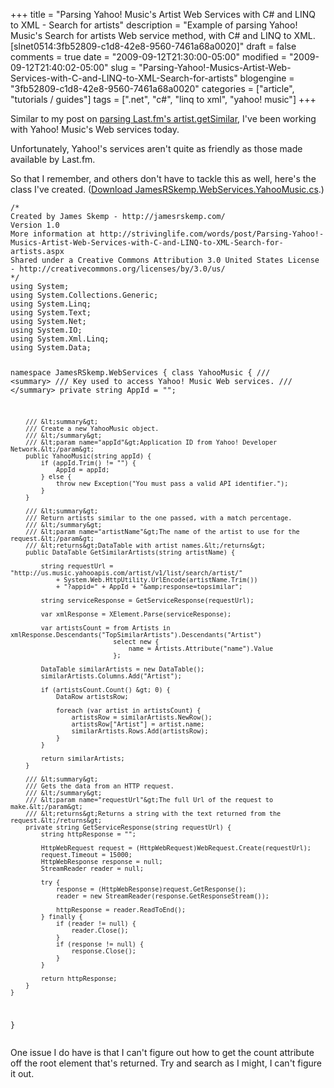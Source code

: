 +++
title = "Parsing Yahoo! Music's Artist Web Services with C# and LINQ to XML - Search for artists"
description = "Example of parsing Yahoo! Music's Search for artists Web service method, with C# and LINQ to XML. [slnet0514:3fb52809-c1d8-42e8-9560-7461a68a0020]"
draft = false
comments = true
date = "2009-09-12T21:30:00-05:00"
modified = "2009-09-12T21:40:02-05:00"
slug = "Parsing-Yahoo!-Musics-Artist-Web-Services-with-C-and-LINQ-to-XML-Search-for-artists"
blogengine = "3fb52809-c1d8-42e8-9560-7461a68a0020"
categories = ["article", "tutorials / guides"]
tags = [".net", "c#", "linq to xml", "yahoo! music"]
+++

<p>Similar to my post on <a href="http://strivinglife.com/words/post/Parsing-Lastfm-Web-Services-artistgetSimilar-with-C-and-LINQ-to-XML.aspx">parsing Last.fm's artist.getSimilar</a>, I've been working with Yahoo! Music's Web services today.</p>
<p>Unfortunately, Yahoo!'s services aren't quite as friendly as those made available by Last.fm.</p>
<p>So that I remember, and others don't have to tackle this as well, here's the class I've created. (<a rel="external" href="http://media.jamesrskemp.com/articles/JamesRSkemp.WebServices.YahooMusic.cs.txt">Download JamesRSkemp.WebServices.YahooMusic.cs</a>.)</p>
<pre class="code"><code class="csharp">/*
Created by James Skemp - http://jamesrskemp.com/
Version 1.0
More information at http://strivinglife.com/words/post/Parsing-Yahoo!-Musics-Artist-Web-Services-with-C-and-LINQ-to-XML-Search-for-artists.aspx
Shared under a Creative Commons Attribution 3.0 United States License - http://creativecommons.org/licenses/by/3.0/us/
*/
using System;
using System.Collections.Generic;
using System.Linq;
using System.Text;
using System.Net;
using System.IO;
using System.Xml.Linq;
using System.Data;

namespace JamesRSkemp.WebServices {
	class YahooMusic {
		/// &lt;summary&gt;
		/// Key used to access Yahoo! Music Web services.
		/// &lt;/summary&gt;
		private string AppId = "";

		/// &lt;summary&gt;
		/// Create a new YahooMusic object.
		/// &lt;/summary&gt;
		/// &lt;param name="appId"&gt;Application ID from Yahoo! Developer Network.&lt;/param&gt;
		public YahooMusic(string appId) {
			if (appId.Trim() != "") {
				AppId = appId;
			} else {
				throw new Exception("You must pass a valid API identifier.");
			}
		}

		/// &lt;summary&gt;
		/// Return artists similar to the one passed, with a match percentage.
		/// &lt;/summary&gt;
		/// &lt;param name="artistName"&gt;The name of the artist to use for the request.&lt;/param&gt;
		/// &lt;returns&gt;DataTable with artist names.&lt;/returns&gt;
		public DataTable GetSimilarArtists(string artistName) {

			string requestUrl = "http://us.music.yahooapis.com/artist/v1/list/search/artist/"
				+ System.Web.HttpUtility.UrlEncode(artistName.Trim())
				+ "?appid=" + AppId + "&amp;response=topsimilar";

			string serviceResponse = GetServiceResponse(requestUrl);

			var xmlResponse = XElement.Parse(serviceResponse);

			var artistsCount = from Artists in xmlResponse.Descendants("TopSimilarArtists").Descendants("Artist")
							   select new {
								   name = Artists.Attribute("name").Value
							   };

			DataTable similarArtists = new DataTable();
			similarArtists.Columns.Add("Artist");

			if (artistsCount.Count() &gt; 0) {
				DataRow artistsRow;

				foreach (var artist in artistsCount) {
					artistsRow = similarArtists.NewRow();
					artistsRow["Artist"] = artist.name;
					similarArtists.Rows.Add(artistsRow);
				}
			}

			return similarArtists;
		}

		/// &lt;summary&gt;
		/// Gets the data from an HTTP request.
		/// &lt;/summary&gt;
		/// &lt;param name="requestUrl"&gt;The full Url of the request to make.&lt;/param&gt;
		/// &lt;returns&gt;Returns a string with the text returned from the request.&lt;/returns&gt;
		private string GetServiceResponse(string requestUrl) {
			string httpResponse = "";

			HttpWebRequest request = (HttpWebRequest)WebRequest.Create(requestUrl);
			request.Timeout = 15000;
			HttpWebResponse response = null;
			StreamReader reader = null;

			try {
				response = (HttpWebResponse)request.GetResponse();
				reader = new StreamReader(response.GetResponseStream());

				httpResponse = reader.ReadToEnd();
			} finally {
				if (reader != null) {
					reader.Close();
				}
				if (response != null) {
					response.Close();
				}
			}

			return httpResponse;
		}
	}
}</code></pre>
<p>One issue I do have is that I can't figure out how to get the count attribute off the root element that's returned. Try and search as I might, I can't figure it out.</p>
